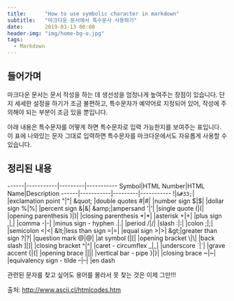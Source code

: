 ```yaml
---
title:      "How to use symbolic character in markdown"
subtitle:   "마크다운 문서에서 특수문사 사용하기"
date:       2019-03-13 00:00 
header-img: "img/home-bg-o.jpg"
tags:
  - Markdown
---
```


## 들어가며

마크다운 문서는 문서 작성을 하는 데 생선성을 엄청나게 높여주는 장점이 있습니다. 단지 세세한 설정을 하기가 조금 불편하고, 특수문자가 예약어로 지정되어 있어, 작성에 주의해야 되는 부분이 조금 있을 뿐입니다. 

아래 내용은 특수문자를 어떻게 하면 특수문자로 입력 가능한지를 보여주는 표입니다. 이 표에 나와있는 문자 그대로 입력하면 특수문자를 마크다운에서도 자유롭게 사용할 수 있습니다. 

## 정리된 내용

------|-----------|---------|-----------
Symbol|HTML Number|HTML Name|Description
------|-----------|---------|-----------
&#33;|```&#33;```|		|exclamation point
&#34;|&#34;|	&quot\;	|double quotes
&#35;|&#35;|		|number sign
&#36;|&#36;|		|dollar sign
&#37;|&#37;|		|percent sign
&#38;|&#38;|	&amp\;|ampersand
&#39;|&#39;|		|single quote
&#40;|&#40;|		|opening parenthesis
&#41;|&#41;|		|closing parenthesis
&#42;|&#42;|		|asterisk
&#43;|&#43;|		|plus sign
&#44;|&#44;|		|comma
&#45;|&#45;|		|minus sign - hyphen
&#46;|&#46;|		|period
&#47;|&#47;|		|slash
&#58;|&#58;|		|colon
&#59;|&#59;|		|semicolon
&#60;|&#60;|	&lt\;|less than sign
&#61;|&#61;|		|equal sign 
&#62;|&#62;|	&gt\;|greater than sign
&#63;|&#63;|		|question mark
&#64;|&#64;|		|at symbol
&#91;|&#91;|		|opening bracket
&#92;|&#92;|		|back slash
&#93;|&#93;|		|closing bracket
&#94;|&#94;|		|caret - circumflex
&#95;|&#95;|		|underscore
&#96;|&#96;|		|grave accent
&#123;|&#123;|		|opening brace
&#124;|&#124;|		|vertical bar - pipe
&#125;|&#125;|		|closing brace
&#126;|&#126;|		|equivalency sign - tilde
&#8211;|&#8211;|		|en dash

관련된 문자를 찾고 싶어도 용어를 몰라서 못 찾는 것은 이제 그만!!!

출처: http://www.ascii.cl/htmlcodes.htm

